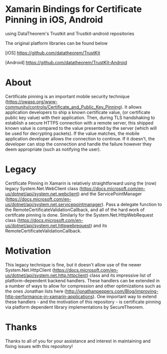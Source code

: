 # Xamarin Bindings for Certificate Pinning in iOS, Android
using DataTheorem's Trustkit and Trustkit-android repositories

The original platform libraries can be found below

[iOS]
https://github.com/datatheorem/TrustKit

[Android]
https://github.com/datatheorem/TrustKit-Android

# About
Certificate pinning is an important mobile security technique (https://owasp.org/www-community/controls/Certificate_and_Public_Key_Pinning). It allows application developers to ship a known certificate value, (or certificate public key value) with their application. Then, during TLS handshaking to establish a secure HTTPS connection with a remote server, this shipped known value is compared to the value presented by the server (which will be used for decrypting packets). If the value matches, the mobile application developer allows the connection to continue. If it doesn't, the developer can stop the connection and handle the failure however they deem appropriate (such as notifying the user).

# Legacy
Certificate Pinning in Xamarin is relatively straightforward using the (now) legacy System.Net.WebClient class (https://docs.microsoft.com/en-us/dotnet/api/system.net.webclient) and the ServicePointManager (https://docs.microsoft.com/en-us/dotnet/api/system.net.servicepointmanager). Pass a delegate function to the RemoteCertificateValidationCallback, and all of the hard work of certifcate pinning is done. Similarly for the System.Net.HttpWebRequest class (https://docs.microsoft.com/en-us/dotnet/api/system.net.httpwebrequest) and its RemoteCertificateValidationCallback.

# Motivation
This legacy technique is fine, but it doesn't allow use of the newer System.Net.HttpClient (https://docs.microsoft.com/en-us/dotnet/api/system.net.http.httpclient) class and its impressive list of platform-dependent backend handlers. These handlers can be extended in a number of ways to allow for compression and other optimizations such as the ones Jonathan lists here (http://jonathanpeppers.com/Blog/improving-http-performance-in-xamarin-applications). One important way to extend these handlers - and the motivation of this repository - is certificate pinning via platform dependent library implementations by SecureTheorem.

# Thanks
Thanks to all of you for your assistance and interest in maintaining and fixing issues with this repository!
